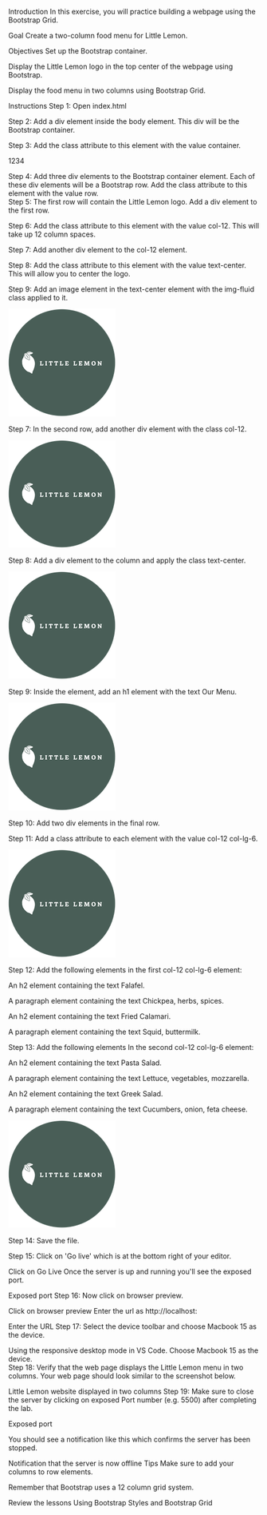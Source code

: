 Introduction
In this exercise, you will practice building a webpage using the Bootstrap Grid.

Goal
Create a two-column food menu for Little Lemon.

Objectives
Set up the Bootstrap container.

Display the Little Lemon logo in the top center of the webpage using Bootstrap.

Display the food menu in two columns using Bootstrap Grid.

Instructions
Step 1: Open index.html

Step 2: Add a div element inside the body element. This div will be the Bootstrap container. 

Step 3: Add the class attribute to this element with the value container.

1234
<body>
    <div class="container">
    </div>
</body>
Step 4: Add three div elements to the Bootstrap container element. Each of these div elements will be a Bootstrap row. Add the class attribute to this element with the value row.

<body>
    <div class="container">
        <div class="row">
        </div>
        <div class="row">
        </div>
        <div class="row">
        </div>
    </div>
</body>
Step 5: The first row will contain the Little Lemon logo. Add a div element to the first row. 

Step 6: Add the class attribute to this element with the value col-12. This will take up 12 column spaces.

<body>
    <div class="container">
        <div class="row">
            <div class="col-12">
            </div>
        </div>
        <div class="row">
        </div>
        <div class="row">
        </div>

Step 7: Add another div element to the col-12 element. 

Step 8: Add the class attribute to this element with the value text-center. This will allow you to center the logo.

<body>
    <div class="container">
        <div class="row">
            <div class="col-12">
                <div class="text-center">
                </div>
            </div>
        </div>
        <div class="row">
        </div>

Step 9: Add an image element in the text-center element with the img-fluid class applied to it.

<body>
    <div class="container">
        <div class="row">
            <div class="col-12">
                <div class="text-center">
                    <img src="logo.png" class="img-fluid">
                </div>
            </div>
        </div>
        <div class="row">

Step 7: In the second row, add another div element with the class col-12.

<body>
    <div class="container">
        <div class="row">
            <div class="col-12">
                <div class="text-center">
                    <img src="logo.png" class="img-fluid">
                </div>
            </div>
        </div>
        <div class="row">

Step 8: Add a div element to the column and apply the class text-center.

<body>
    <div class="container">
        <div class="row">
            <div class="col-12">
                <div class="text-center">
                    <img src="logo.png" class="img-fluid">
                </div>
            </div>
        </div>
        <div class="row">

Step 9: Inside the element, add an h1 element with the text Our Menu.

<body>
    <div class="container">
        <div class="row">
            <div class="col-12">
                <div class="text-center">
                    <img src="logo.png" class="img-fluid">
                </div>
            </div>
        </div>
        <div class="row">

Step 10: Add two div elements in the final row. 

Step 11: Add a class attribute to each element with the value col-12 col-lg-6.

<body>
    <div class="container">
        <div class="row">
            <div class="col-12">
                <div class="text-center">
                    <img src="logo.png" class="img-fluid">
                </div>
            </div>
        </div>
        <div class="row">

Step 12: Add the following elements in the first col-12 col-lg-6 element: 

An h2 element containing the text Falafel.

A paragraph element containing the text Chickpea, herbs, spices.

An h2 element containing the text Fried Calamari.

A paragraph element containing the text Squid, buttermilk.

Step 13: Add the following elements In the second col-12 col-lg-6 element:

An h2 element containing the text Pasta Salad.

A paragraph element containing the text Lettuce, vegetables, mozzarella.

An h2 element containing the text Greek Salad.

A paragraph element containing the text Cucumbers, onion, feta cheese.

<body>
    <div class="container">
        <div class="row">
            <div class="col-12">
                <div class="text-center">
                    <img src="logo.png" class="img-fluid">
                </div>
            </div>
        </div>
        <div class="row">

Step 14: Save the file.

Step 15: Click on 'Go live' which is at the bottom right of your editor.

Click on Go Live
Once the server is up and running you'll see the exposed port.

Exposed port
Step 16: Now click on browser preview. 

Click on browser preview
Enter the url as http://localhost:<exposed port>  

Enter the URL
Step 17: Select the device toolbar and choose Macbook 15 as the device.

Using the responsive desktop mode in VS Code. Choose Macbook 15 as the device.  
Step 18: Verify that the web page displays the Little Lemon menu in two columns. Your web page should look similar to the screenshot below.

Little Lemon website displayed in two columns
Step 19: Make sure to close the server by clicking on exposed Port number (e.g. 5500) after completing the lab.

Exposed port

You should see a notification like this which confirms the server has been stopped.

Notification that the server is now offline
Tips
Make sure to add your columns to row elements.

Remember that Bootstrap uses a 12 column grid system.

Review the lessons Using Bootstrap Styles and Bootstrap Grid


